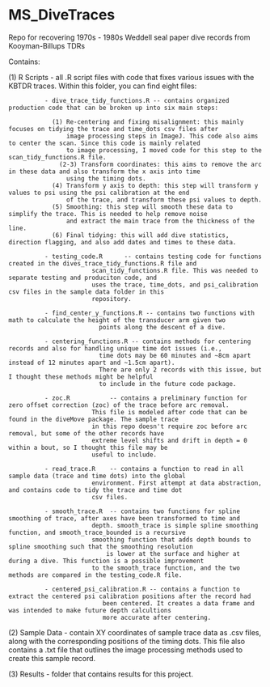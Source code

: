 # MS_DiveTraces
Repo for recovering 1970s - 1980s Weddell seal paper dive records from Kooyman-Billups TDRs


Contains: 

 (1) R Scripts     - all .R script files with code that fixes various issues with the KBTDR traces. 
 		  	Within this folder, you can find eight files:

			  - dive_trace_tidy_functions.R -- contains organized production code that can be broken up into six main steps: 

				(1) Re-centering and fixing misalignment: this mainly focuses on tidying the trace and time_dots csv files after
				    image processing steps in ImageJ. This code also aims to center the scan. Since this code is mainly related 
				    to image processing, I moved code for this step to the scan_tidy_functions.R file. 
			      (2-3) Transform coordinates: this aims to remove the arc in these data and also transform the x axis into time
				    using the timing dots. 
				(4) Transform y axis to depth: this step will transform y values to psi using the psi calibration at the end 
				    of the trace, and transform these psi values to depth. 
				(5) Smoothing: this step will smooth these data to simplify the trace. This is needed to help remove noise 
				    and extract the main trace from the thickness of the line. 
				(6) Final tidying: this will add dive statistics, direction flagging, and also add dates and times to these data. 
			
			  - testing_code.R      -- contains testing code for functions created in the dives_trace_tidy_functions.R file and 
						   scan_tidy_functions.R file. This was needed to separate testing and produciton code, and 
						   uses the trace, time_dots, and psi_calibration csv files in the sample data folder in this 
						   repository. 
			  
			  - find_center_y_functions.R -- contains two functions with math to calculate the height of the transducer arm given two 
						 	 points along the descent of a dive. 	  	
						   
			  - centering_functions.R -- contains methods for centering records and also for handling unique time dot issues (i.e., 
			  			     time dots may be 60 minutes and ~8cm apart instead of 12 minutes apart and ~1.5cm apart). 
						     There are only 2 records with this issue, but I thought these methods might be helpful 
						     to include in the future code package. 

			  - zoc.R    		-- contains a preliminary function for zero offset correction (zoc) of the trace before arc removal. 
						   This file is modeled after code that can be found in the diveMove package. The sample trace
						   in this repo doesn't require zoc before arc removal, but some of the other records have
						   extreme level shifts and drift in depth = 0 within a bout, so I thought this file may be 
						   useful to include. 

			  - read_trace.R 	-- contains a function to read in all sample data (trace and time dots) into the global 
						   environment. First attempt at data abstraction, and contains code to tidy the trace and time dot 
						   csv files.   

			  - smooth_trace.R	-- contains two functions for spline smoothing of trace, after axes have been transformed to time and 
						   depth. smooth_trace is simple spline smoothing function, and smooth_trace_bounded is a recursive 
						   smoothing function that adds depth bounds to spline smoothing such that the smoothing resolution 
				  	           is lower at the surface and higher at during a dive. This function is a possible improvement 
						   to the smooth_trace function, and the two methods are compared in the testing_code.R file. 

			  - centered_psi_calibration.R -- contains a function to extract the centered psi calibration positions after the record had 
							  been centered. It creates a data frame and was intended to make future depth calcultions 
							  more accurate after centering. 
 
 (2) Sample Data   - contain XY coordinates of sample trace data as .csv files, along with the corresponding positions of the timing dots.
		     This file also contains a .txt file that outlines the image processing methods used to create this sample record.

 (3) Results       - folder that contains results for this project. 
 

